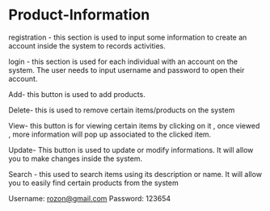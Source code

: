 # Product-Information

registration - this section is used to input some information to create an account inside the system to records activities.

login - this section is used for each individual with an account on the system. The user needs to input username and password to open their account.

Add- this button is used to add products.

Delete- this is used to remove certain items/products on the system

View- this button is for viewing certain items by clicking on it , once viewed , more information will pop up associated to the clicked item.

Update- This button is used to update or modify informations. It will allow you to make changes inside the system.

Search - this used to search items using its description or name. It will allow you to easily find certain products from the system

Username: rozon@gmail.com Password: 123654
